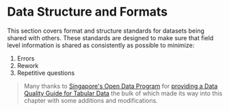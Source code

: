 # Data Structure and Formats

This section covers format and structure standards for datasets being shared with others. These standards are designed to make sure that field level information is shared as consistently as possible to minimize:

1. Errors
2. Rework
3. Repetitive questions

> Many thanks to [Singapore's Open Data Program](https://data.gov.sg/) for [providing a Data Quality Guide for Tabular Data](https://github.com/datagovsg/data-quality) the bulk of which made its way into this chapter with some additions and modifications.

